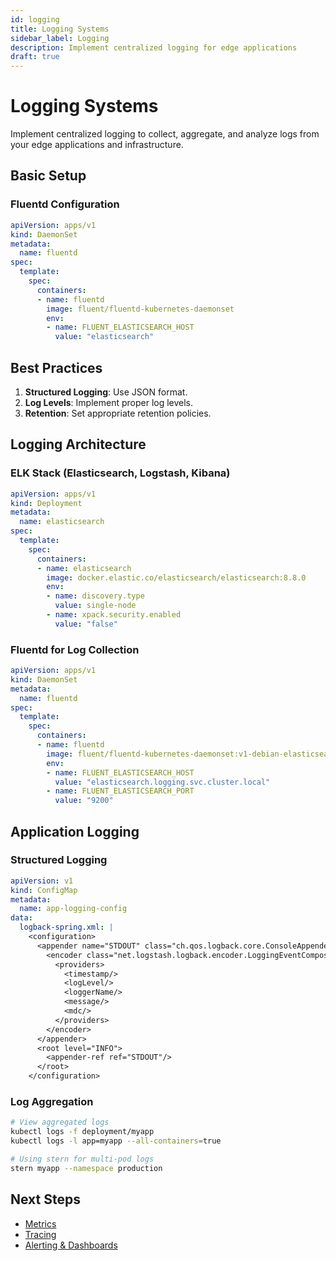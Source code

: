```yaml
---
id: logging
title: Logging Systems
sidebar_label: Logging
description: Implement centralized logging for edge applications
draft: true
---
```


# Logging Systems

Implement centralized logging to collect, aggregate, and analyze logs from your edge applications and infrastructure.

## Basic Setup

### Fluentd Configuration
```yaml
apiVersion: apps/v1
kind: DaemonSet
metadata:
  name: fluentd
spec:
  template:
    spec:
      containers:
      - name: fluentd
        image: fluent/fluentd-kubernetes-daemonset
        env:
        - name: FLUENT_ELASTICSEARCH_HOST
          value: "elasticsearch"
```

## Best Practices

1. **Structured Logging**: Use JSON format.
2. **Log Levels**: Implement proper log levels.
3. **Retention**: Set appropriate retention policies.

## Logging Architecture

### ELK Stack (Elasticsearch, Logstash, Kibana)
```yaml
apiVersion: apps/v1
kind: Deployment
metadata:
  name: elasticsearch
spec:
  template:
    spec:
      containers:
      - name: elasticsearch
        image: docker.elastic.co/elasticsearch/elasticsearch:8.8.0
        env:
        - name: discovery.type
          value: single-node
        - name: xpack.security.enabled
          value: "false"
```

### Fluentd for Log Collection
```yaml
apiVersion: apps/v1
kind: DaemonSet
metadata:
  name: fluentd
spec:
  template:
    spec:
      containers:
      - name: fluentd
        image: fluent/fluentd-kubernetes-daemonset:v1-debian-elasticsearch
        env:
        - name: FLUENT_ELASTICSEARCH_HOST
          value: "elasticsearch.logging.svc.cluster.local"
        - name: FLUENT_ELASTICSEARCH_PORT
          value: "9200"
```

## Application Logging

### Structured Logging
```yaml
apiVersion: v1
kind: ConfigMap
metadata:
  name: app-logging-config
data:
  logback-spring.xml: |
    <configuration>
      <appender name="STDOUT" class="ch.qos.logback.core.ConsoleAppender">
        <encoder class="net.logstash.logback.encoder.LoggingEventCompositeJsonEncoder">
          <providers>
            <timestamp/>
            <logLevel/>
            <loggerName/>
            <message/>
            <mdc/>
          </providers>
        </encoder>
      </appender>
      <root level="INFO">
        <appender-ref ref="STDOUT"/>
      </root>
    </configuration>
```

### Log Aggregation
```bash
# View aggregated logs
kubectl logs -f deployment/myapp
kubectl logs -l app=myapp --all-containers=true

# Using stern for multi-pod logs
stern myapp --namespace production
```

## Next Steps

- [Metrics](./metrics.md)
- [Tracing](./tracing.md)
- [Alerting & Dashboards](./alerting-dashboards.md) 
